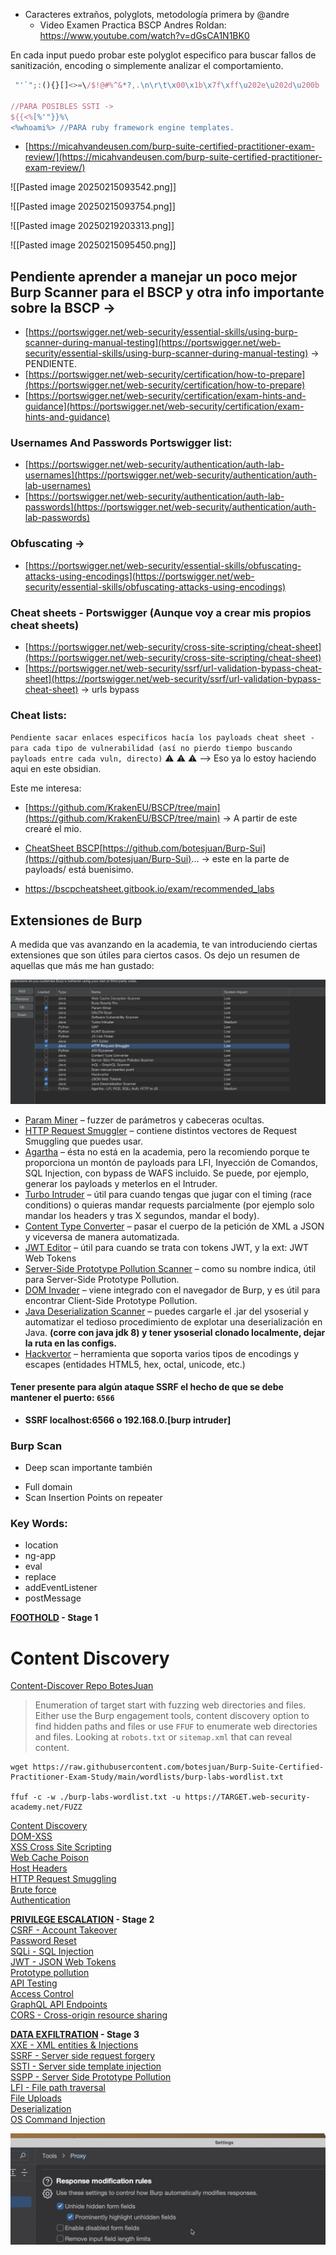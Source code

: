 * Caracteres extraños, polyglots, metodología primera by @andre
	* Video Examen Practica BSCP Andres Roldan: https://www.youtube.com/watch?v=dGsCA1N1BK0

En cada input puedo probar este polyglot especifico para buscar fallos de sanitización, encoding o simplemente analizar el comportamiento.  

```js
 "'`";:(){}[]<>=\/$!@#%^&*?,.\n\r\t\x00\x1b\x7f\xff\u202e\u202d\u200b

//PARA POSIBLES SSTI ->
${{<%[%'"}}%\
<%whoami%> //PARA ruby framework engine templates. 

```

- [https://micahvandeusen.com/burp-suite-certified-practitioner-exam-review/](https://micahvandeusen.com/burp-suite-certified-practitioner-exam-review/)

![[Pasted image 20250215093542.png]]  

![[Pasted image 20250215093754.png]] 

![[Pasted image 20250219203313.png]]

![[Pasted image 20250215095450.png]] 
## Pendiente aprender a manejar un poco mejor Burp Scanner para el BSCP y otra info importante sobre la BSCP →

- [https://portswigger.net/web-security/essential-skills/using-burp-scanner-during-manual-testing](https://portswigger.net/web-security/essential-skills/using-burp-scanner-during-manual-testing) → PENDIENTE.
- [https://portswigger.net/web-security/certification/how-to-prepare](https://portswigger.net/web-security/certification/how-to-prepare)
- [https://portswigger.net/web-security/certification/exam-hints-and-guidance](https://portswigger.net/web-security/certification/exam-hints-and-guidance)

### Usernames And Passwords Portswigger list:

- [https://portswigger.net/web-security/authentication/auth-lab-usernames](https://portswigger.net/web-security/authentication/auth-lab-usernames)
- [https://portswigger.net/web-security/authentication/auth-lab-passwords](https://portswigger.net/web-security/authentication/auth-lab-passwords)

### Obfuscating →

- [https://portswigger.net/web-security/essential-skills/obfuscating-attacks-using-encodings](https://portswigger.net/web-security/essential-skills/obfuscating-attacks-using-encodings)

### Cheat sheets - Portswigger (Aunque voy a crear mis propios cheat sheets)

- [https://portswigger.net/web-security/cross-site-scripting/cheat-sheet](https://portswigger.net/web-security/cross-site-scripting/cheat-sheet)
- [https://portswigger.net/web-security/ssrf/url-validation-bypass-cheat-sheet](https://portswigger.net/web-security/ssrf/url-validation-bypass-cheat-sheet) → urls bypass

### Cheat lists:

`Pendiente sacar enlaces especificos hacía los payloads cheat sheet - para cada tipo de vulnerabilidad (así no pierdo tiempo buscando payloads entre cada vuln, directo)` ⚠️ ⚠️ ⚠️ --> Eso ya lo estoy haciendo aqui en este obsidian. 

Este me interesa:

- [https://github.com/KrakenEU/BSCP/tree/main](https://github.com/KrakenEU/BSCP/tree/main) → A partir de este crearé el mio.

* [CheatSheet BSCP](https://www.youtube.com/redirect?event=video_description&redir_token=QUFFLUhqazktOUFZdHJKWjZodkVnU2x1aERxeGhQQXJ3Z3xBQ3Jtc0tubmFyM250WU1mbkN2V3E4Q2h2MTFVUy1mS01EdXZKM2xFNUt5Mlc5MHdWbVN4akVVQ0Y4NVp3ejRNcmFMV2x4QTJjUGdrOWQzOGJlSkxwMlBHa0F3SDJqTUN0bm12QzRJN1J1VmRZT05FenVTd2pJYw&q=https%3A%2F%2Fgithub.com%2Fbotesjuan%2FBurp-Suite-Certified-Practitioner-Exam-Study&v=_Z6n1l5L2fs)[https://github.com/botesjuan/Burp-Sui](https://github.com/botesjuan/Burp-Sui)... → este en la parte de payloads/ está buenisimo.

* https://bscpcheatsheet.gitbook.io/exam/recommended_labs

## Extensiones de Burp

A medida que vas avanzando en la academia, te van introduciendo ciertas extensiones que son útiles para ciertos casos. Os dejo un resumen de aquellas que más me han gustado:

![](Pasted%20image%2020250224185033.png)

- [Param Miner](https://portswigger.net/bappstore/17d2949a985c4b7ca092728dba871943) – fuzzer de parámetros y cabeceras ocultas.
- [HTTP Request Smuggler](https://portswigger.net/bappstore/aaaa60ef945341e8a450217a54a11646) – contiene distintos vectores de Request Smuggling que puedes usar.
- [Agartha](https://github.com/volkandindar/agartha) – ésta no está en la academia, pero la recomiendo porque te proporciona un montón de payloads para LFI, Inyección de Comandos, SQL Injection, con bypass de WAFS incluido. Se puede, por ejemplo, generar los payloads y meterlos en el Intruder.
- [Turbo Intruder](https://portswigger.net/bappstore/9abaa233088242e8be252cd4ff534988) – útil para cuando tengas que jugar con el timing (race conditions) o quieras mandar requests parcialmente (por ejemplo solo mandar los headers y tras X segundos, mandar el body).
- [Content Type Converter](https://portswigger.net/bappstore/db57ecbe2cb7446292a94aa6181c9278) – pasar el cuerpo de la petición de XML a JSON y viceversa de manera automatizada.
- [JWT Editor](https://portswigger.net/bappstore/26aaa5ded2f74beea19e2ed8345a93dd) – útil para cuando se trata con tokens JWT, y la ext: JWT Web Tokens
- [Server-Side Prototype Pollution Scanner](https://portswigger.net/blog/server-side-prototype-pollution-scanner) – como su nombre indica, útil para Server-Side Prototype Pollution.
- [DOM Invader](https://portswigger.net/burp/documentation/desktop/tools/dom-invader) – viene integrado con el navegador de Burp, y es útil para encontrar Client-Side Prototype Pollution.
- [Java Deserialization Scanner](https://portswigger.net/bappstore/228336544ebe4e68824b5146dbbd93ae) – puedes cargarle el .jar del ysoserial y automatizar el tedioso procedimiento de explotar una deserialización en Java. **(corre con java jdk 8) y tener ysoserial clonado localmente, dejar la ruta en las configs.**
- [Hackvertor](https://portswigger.net/bappstore/65033cbd2c344fbabe57ac060b5dd100) – herramienta que soporta varios tipos de encodings y escapes (entidades HTML5, hex, octal, unicode, etc.)

#### Tener presente para algún ataque SSRF el hecho de que se debe mantener el puerto: `6566`

- **SSRF localhost:6566 o 192.168.0.[burp intruder]**
### Burp Scan

* Deep scan importante también
- Full domain
- Scan Insertion Points on repeater

### Key Words:

- location
- ng-app
- eval
- replace
- addEventListener
- postMessage

**[FOOTHOLD](https://github.com/botesjuan/Burp-Suite-Certified-Practitioner-Exam-Study?tab=readme-ov-file#foothold) - Stage 1**  
# Content Discovery

[Content-Discover Repo BotesJuan](https://github.com/botesjuan/Burp-Suite-Certified-Practitioner-Exam-Study?tab=readme-ov-file#content-discovery)

> Enumeration of target start with fuzzing web directories and files. Either use the Burp engagement tools, content discovery option to find hidden paths and files or use `FFUF` to enumerate web directories and files. Looking at `robots.txt` or `sitemap.xml` that can reveal content.

```shell
wget https://raw.githubusercontent.com/botesjuan/Burp-Suite-Certified-Practitioner-Exam-Study/main/wordlists/burp-labs-wordlist.txt

ffuf -c -w ./burp-labs-wordlist.txt -u https://TARGET.web-security-academy.net/FUZZ
```
[Content Discovery](https://github.com/botesjuan/Burp-Suite-Certified-Practitioner-Exam-Study?tab=readme-ov-file#content-discovery)  
[DOM-XSS](https://github.com/botesjuan/Burp-Suite-Certified-Practitioner-Exam-Study?tab=readme-ov-file#dom-based-xss)  
[XSS Cross Site Scripting](https://github.com/botesjuan/Burp-Suite-Certified-Practitioner-Exam-Study?tab=readme-ov-file#cross-site-scripting)  
[Web Cache Poison](https://github.com/botesjuan/Burp-Suite-Certified-Practitioner-Exam-Study?tab=readme-ov-file#web-cache-poison)  
[Host Headers](https://github.com/botesjuan/Burp-Suite-Certified-Practitioner-Exam-Study?tab=readme-ov-file#host-headers)  
[HTTP Request Smuggling](https://github.com/botesjuan/Burp-Suite-Certified-Practitioner-Exam-Study?tab=readme-ov-file#http-request-smuggling)  
[Brute force](https://github.com/botesjuan/Burp-Suite-Certified-Practitioner-Exam-Study?tab=readme-ov-file#brute-force)  
[Authentication](https://github.com/botesjuan/Burp-Suite-Certified-Practitioner-Exam-Study?tab=readme-ov-file#authentication)

**[PRIVILEGE ESCALATION](https://github.com/botesjuan/Burp-Suite-Certified-Practitioner-Exam-Study?tab=readme-ov-file#privilege-escalation) - Stage 2**  
[CSRF - Account Takeover](https://github.com/botesjuan/Burp-Suite-Certified-Practitioner-Exam-Study?tab=readme-ov-file#csrf-account-takeover)  
[Password Reset](https://github.com/botesjuan/Burp-Suite-Certified-Practitioner-Exam-Study?tab=readme-ov-file#password-reset)  
[SQLi - SQL Injection](https://github.com/botesjuan/Burp-Suite-Certified-Practitioner-Exam-Study?tab=readme-ov-file#sql-injection)  
[JWT - JSON Web Tokens](https://github.com/botesjuan/Burp-Suite-Certified-Practitioner-Exam-Study?tab=readme-ov-file#jwt)  
[Prototype pollution](https://github.com/botesjuan/Burp-Suite-Certified-Practitioner-Exam-Study?tab=readme-ov-file#prototype-pollution)  
[API Testing](https://github.com/botesjuan/Burp-Suite-Certified-Practitioner-Exam-Study?tab=readme-ov-file#api-testing)  
[Access Control](https://github.com/botesjuan/Burp-Suite-Certified-Practitioner-Exam-Study?tab=readme-ov-file#access-control)  
[GraphQL API Endpoints](https://github.com/botesjuan/Burp-Suite-Certified-Practitioner-Exam-Study?tab=readme-ov-file#graphql-api)  
[CORS - Cross-origin resource sharing](https://github.com/botesjuan/Burp-Suite-Certified-Practitioner-Exam-Study?tab=readme-ov-file#cors)

**[DATA EXFILTRATION](https://github.com/botesjuan/Burp-Suite-Certified-Practitioner-Exam-Study?tab=readme-ov-file#data-exfiltration) - Stage 3**  
[XXE - XML entities & Injections](https://github.com/botesjuan/Burp-Suite-Certified-Practitioner-Exam-Study?tab=readme-ov-file#xxe-injections)  
[SSRF - Server side request forgery](https://github.com/botesjuan/Burp-Suite-Certified-Practitioner-Exam-Study?tab=readme-ov-file#ssrf---server-side-request-forgery)  
[SSTI - Server side template injection](https://github.com/botesjuan/Burp-Suite-Certified-Practitioner-Exam-Study?tab=readme-ov-file#ssti---server-side-template-injection)  
[SSPP - Server Side Prototype Pollution](https://github.com/botesjuan/Burp-Suite-Certified-Practitioner-Exam-Study?tab=readme-ov-file#sspp---server-side-prototype-pollution)  
[LFI - File path traversal](https://github.com/botesjuan/Burp-Suite-Certified-Practitioner-Exam-Study?tab=readme-ov-file#file-path-traversal)  
[File Uploads](https://github.com/botesjuan/Burp-Suite-Certified-Practitioner-Exam-Study?tab=readme-ov-file#file-uploads)  
[Deserialization](https://github.com/botesjuan/Burp-Suite-Certified-Practitioner-Exam-Study?tab=readme-ov-file#deserialization)  
[OS Command Injection](https://github.com/botesjuan/Burp-Suite-Certified-Practitioner-Exam-Study?tab=readme-ov-file#os-command-injection)

![](Pasted%20image%2020250224172638.png)
